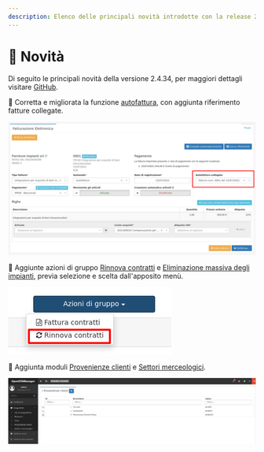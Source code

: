 ```yaml
---
description: Elenco delle principali novità introdotte con la release 2.4.34.
---
```


# 📣 Novità

Di seguito le principali novità della versione 2.4.34, per maggiori dettagli visitare [GitHub](https://github.com/devcode-it/openstamanager/releases/tag/v2.4.33).

:rocket: Corretta e migliorata la funzione [autofattura](guide/esempi/autofattura.md), con aggiunta riferimento fatture collegate.

![](<.gitbook/assets/image (270).png>)

:rocket: Aggiunte azioni di gruppo [Rinnova contratti](https://docs.openstamanager.com/openstamanager/modules/vendite/contratti/azioni-aggiuntive#rinnova-contratti) e [Eliminazione massiva degli impianti](https://docs.openstamanager.com/openstamanager/modules/impianti/azioni-aggiuntive#eliminazione-massiva), previa selezione e scelta dall'apposito menù.

&#x20;                                                <img src=".gitbook/assets/image (277).png" alt="" data-size="original">

:rocket: Aggiunta moduli [Provenienze clienti](openstamanager/modules/anagrafiche/zone-1.md) e [Settori merceologici](openstamanager/modules/anagrafiche/zone-2.md).

![](<.gitbook/assets/image (438).png>)
